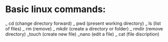 # Basic linux commands:
_ cd (change directory forward)
_ pwd (present working directory)
_ ls (list of files)
_ rm (remove)
_ mkdir (create a directory or folder)
_ rmdir (remove directory)
_touch (create new file)
_nano (edit a file)
_ cat (file discription)
